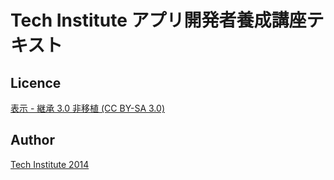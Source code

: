 # Tech Institute アプリ開発者養成講座テキスト
## Licence
[表示 - 継承 3.0 非移植 (CC BY-SA 3.0)](http://creativecommons.org/licenses/by-nc-nd/4.0/deed.ja)
## Author
[Tech Institute 2014](http://techinstitute.jp/)
